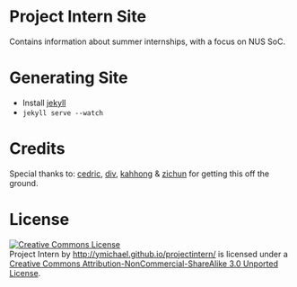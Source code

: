 # Project Intern Site

Contains information about summer internships, with a focus on NUS SoC.



# Generating Site
- Install [jekyll](http://jekyllrb.com/)
- `jekyll serve --watch`

# Credits

Special thanks to: [cedric][1], [div][2], [kahhong][3] & [zichun][4] for getting this off the ground.

[1]: http://github.com/ejamesc
[2]: http://github.com/darora
[3]: http://github.com/taykahhong
[4]: http://github.com/zichun

# License
<a rel="license" href="http://creativecommons.org/licenses/by-nc-sa/3.0/deed.en_US"><img alt="Creative Commons License" style="border-width:0" src="http://i.creativecommons.org/l/by-nc-sa/3.0/88x31.png" /></a><br /><span xmlns:dct="http://purl.org/dc/terms/" property="dct:title">Project Intern</span> by <a xmlns:cc="http://creativecommons.org/ns#" href="http://ymichael.github.io/projectintern/" property="cc:attributionName" rel="cc:attributionURL">http://ymichael.github.io/projectintern/</a> is licensed under a <a rel="license" href="http://creativecommons.org/licenses/by-nc-sa/3.0/deed.en_US">Creative Commons Attribution-NonCommercial-ShareAlike 3.0 Unported License</a>.
